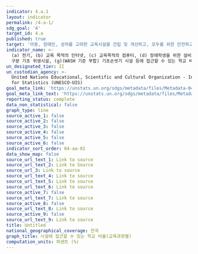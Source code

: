 ```yaml
---
indicator: 4.a.1
layout: indicator
permalink: /4-a-1/
sdg_goal: '4'
target_id: 4.a
published: true
target: '아동, 장애인, 성차를 고려한 교육시설을 건립 및 개선하고, 모두를 위한 안전하고 비폭력적이며, 포용적이고 효과적인 학습환경을 제공'
indicator_name: >-
  (a) 전기, (b) 교육 목적의 인터넷, (c) 교육목적의 컴퓨터, (d) 장애학생을 위한 설비와 자료, (e) 기초식수, (f) 남녀
  구분 기초 위생시설, (g)(WASH 기준 부합) 기초손씻기 시설 등에 접근할 수 있는 학교 비율
un_designated_tier: II
un_custodian_agency: >-
  United Nations Educational, Scientific and Cultural Organization - Institute
  for Statistics (UNESCO-UIS)
goal_meta_link: 'https://unstats.un.org/sdgs/metadata/files/Metadata-04-0A-01.pdf'
goal_meta_link_text: 'https://unstats.un.org/sdgs/metadata/files/Metadata-04-0A-01.pdf'
reporting_status: complete
data_non_statistical: false
graph_type: line
source_active_1: false
source_active_2: false
source_active_3: false
source_active_4: false
source_active_5: false
source_active_6: false
indicator_sort_order: 04-aa-01
data_show_map: false
source_url_text_1: Link to source
source_url_text_2: Link to Source
source_url_3: Link to source
source_url_text_4: Link to source
source_url_text_5: Link to source
source_url_text_6: Link to source
source_active_7: false
source_url_text_7: Link to source
source_active_8: false
source_url_text_8: Link to source
source_active_9: false
source_url_text_9: Link to source
title: Untitled
national_geographical_coverage: 전국
graph_title: 시설에 접근할 수 있는 학교 비율(교육과정별)
computation_units: 퍼센트 (%)
---
```

